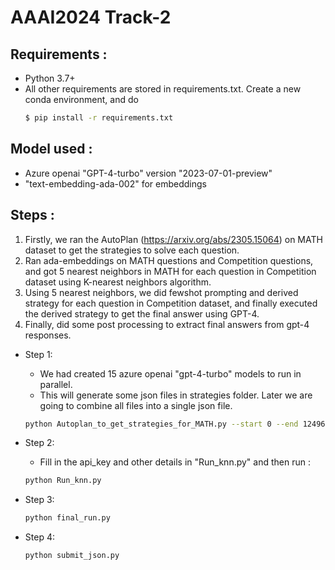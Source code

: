 # AAAI2024 Track-2

## Requirements :
- Python 3.7+
- All other requirements are stored in requirements.txt. Create a new conda environment, and do
  ``` bash
  $ pip install -r requirements.txt
  ```
  
## Model used :
- Azure openai "GPT-4-turbo" version "2023-07-01-preview"
- "text-embedding-ada-002" for embeddings

## Steps :
1. Firstly, we ran the AutoPlan (https://arxiv.org/abs/2305.15064) on MATH dataset to get the strategies to solve each question.
2. Ran ada-embeddings on MATH questions and Competition questions, and got 5 nearest neighbors in MATH for each question in Competition dataset using K-nearest neighbors algorithm.
3. Using 5 nearest neighbors, we did fewshot prompting and derived strategy for each question in Competition dataset, and finally executed the derived strategy to get the final answer using GPT-4.
4. Finally, did some post processing to extract final answers from gpt-4 responses.

- Step 1:
  -   We had created 15 azure openai "gpt-4-turbo" models to run in parallel.
  -   This will generate some json files in strategies folder. Later we are going to combine all files into a single json file.

  ``` bash
  python Autoplan_to_get_strategies_for_MATH.py --start 0 --end 12496 --i 0   # if you have only 1 gpt-4 model available.
  ```
- Step 2:
  - Fill in the api_key and other details in "Run_knn.py" and then run :
         
  ``` bash
  python Run_knn.py
  ```
- Step 3: 
    ``` bash
    python final_run.py
    ```
        
- Step 4:
  ``` bash  
  python submit_json.py
  ```
